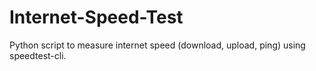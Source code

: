 # Internet-Speed-Test
Python script to measure internet speed (download, upload, ping) using speedtest-cli.
